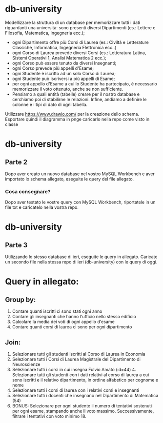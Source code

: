 # db-university

Modellizzare la struttura di un database per memorizzare tutti i dati riguardanti una università:
sono presenti diversi Dipartimenti (es.: Lettere e Filosofia, Matematica, Ingegneria ecc.);

- ogni Dipartimento offre più Corsi di Laurea (es.: Civiltà e Letterature Classiche, Informatica, Ingegneria Elettronica ecc..)
- ogni Corso di Laurea prevede diversi Corsi (es.: Letteratura Latina, Sistemi Operativi 1, Analisi Matematica 2 ecc.);
- ogni Corso può essere tenuto da diversi Insegnanti;
- ogni Corso prevede più appelli d'Esame;
- ogni Studente è iscritto ad un solo Corso di Laurea;
- ogni Studente può iscriversi a più appelli di Esame;
- per ogni appello d'Esame a cui lo Studente ha partecipato, è necessario memorizzare il voto ottenuto, anche se non sufficiente.
- Pensiamo a quali entità (tabelle) creare per il nostro database e cerchiamo poi di stabilirne le relazioni. Infine, andiamo a definire le colonne e i tipi di dato di ogni tabella.

Utilizzare https://www.drawio.com/ per la creazione dello schema.
Esportare quindi il diagramma in pnge caricarlo nella repo come visto in classe

# db-university 

## Parte 2
Dopo aver creato un nuovo database nel vostro MySQL Workbench e aver importato lo schema allegato, eseguite le query del file allegato.
### Cosa consegnare?
Dopo aver testato le vostre query con MySQL Workbench, riportatele in un file txt e caricatelo nella vostra repo.

# db-university
## Parte 3

Utilizzando lo stesso database di ieri, eseguite le query in allegato.
Caricate un secondo file nella stessa repo di ieri (db-university) con le query di oggi.

# Query in allegato:

## Group by:

1. Contare quanti iscritti ci sono stati ogni anno 
2. Contare gli insegnanti che hanno l'ufficio nello stesso edificio 
3. Calcolare la media dei voti di ogni appello d'esame 
4. Contare quanti corsi di laurea ci sono per ogni dipartimento

## Join:

1. Selezionare tutti gli studenti iscritti al Corso di Laurea in Economia
2. Selezionare tutti i Corsi di Laurea Magistrale del Dipartimento di Neuroscienze
3. Selezionare tutti i corsi in cui insegna Fulvio Amato (id=44) 4. Selezionare tutti gli studenti con i dati relativi al corso di laurea a cui sono iscritti e il relativo dipartimento, in ordine alfabetico per cognome e nome 
5. Selezionare tutti i corsi di laurea con i relativi corsi e insegnanti 
6. Selezionare tutti i docenti che insegnano nel Dipartimento di Matematica (54) 
7. BONUS: Selezionare per ogni studente il numero di tentativi sostenuti per ogni esame, stampando anche il voto massimo. Successivamente, filtrare i tentativi con voto minimo 18.